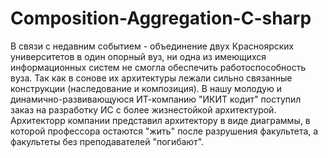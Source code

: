# Composition-Aggregation-C-sharp
В связи с недавним событием - объединение двух Красноярских университетов в один опорный вуз, ни одна из имеющихся информационных систем не смогла обеспечить работоспособность вуза. Так как в сонове их архитектуры лежали сильно связанные конструкции (наследование и композиция).
В нашу молодую и динамично-развивающуюся ИТ-компанию "ИКИТ кодит" поступил заказ на разработку ИС с более жизнестойкой архитектурой. Архитекторр компании представил архитектору в виде диаграммы, в которой профессора остаются "жить" после разрушения факультета, а факультеты без преподавателей "погибают". 
